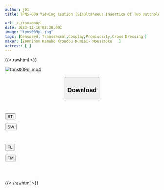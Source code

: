```yaml
---
author: j91
title: TPNS-009 Viewing Caution [Simultaneous Insertion Of Two Buttholes + Deep Throat Deep Throat = Extreme Play That Fills All Holes And Makes Keiren Reach Climax] The Pure Beauty Layer With Blushing Is [daughter With A Fully Erect Man Who Is Surprised When She Takes Off Her Clothes] The Most Erotic Bukkake 6P Big Orgy SEX

url: /v/tpns009pl
date: 2023-12-16T02:30:00Z
image: "tpns009pl.jpg"
tags: [Censored, Transsexual,Cosplay,Promiscuity,Cross Dressing	]
maker: [Zennihon Kameko Kyoudou Kumiai- Mousozoku   ]
actress: [ ]
---
```



{{< rawhtml >}}

<div class="video" data-videoid="mYRRyqQroeUbLyV">
    <a href="javascript:;">
        <img src="/v/tpns009pl/tpns009pl.jpg" width="WIDTH" height="HEIGHT" alt="tpns009pl.mp4" loading="lazy">
    </a>
</div>

<script type="text/javascript" src="https://j91.asia/asset/on-demand-st.js"></script>

<br>
  <link rel="stylesheet" href="https://j91.asia/asset/bs5.css">
  
  <center>
  <button class="btn btn-primary" type="button" data-bs-toggle="collapse" data-bs-target=".multi-collapse" aria-expanded="false" aria-controls="multiCollapseExample1 multiCollapseExample2"><h2>Download</h2></button></center>
</p>
<div class="row">
  <div class="col">
    <div class="collapse multi-collapse" id="multiCollapseExample1">
      <div class="card card-body">
	      	      <br>
<div class="buttons">  
<p><a href="https://streamtape.to/v/mYRRyqQroeUbLyV" target="_blank"><button class="btn-hover color-3"><i class="fa fa-download"></i> ST</button></a></p>
<p><a href="https://flaswish.com/tbxhwr7v1zsd" target="_blank"><button class="btn-hover color-2"><i class="fa fa-download"></i> SW</button></a></p></div>
    </div>
  </div>
</div>
  <div class="col">
    <div class="collapse multi-collapse" id="multiCollapseExample2">
      <div class="card card-body">
	      <br>
<div class="buttons">
<p><a href="https://filelions.site/f/7q1qz558umdt" target="_blank"><button class="btn-hover color-9"><i class="fa fa-download"></i> FL</button></a></p>
<p><a href="https://filemoon.sx/d/c2oazqe92acq" target="_blank"><button class="btn-hover color-8"><i class="fa fa-download"></i> FM</button></a></p></div>
<br><br>
      </div>
    </div>
  </div>
</div>

{{< /rawhtml >}}